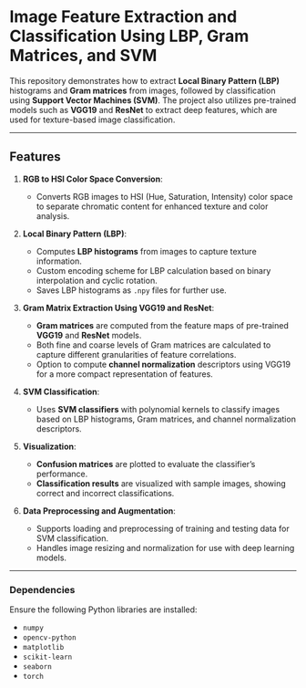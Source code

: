 # **Image Feature Extraction and Classification Using LBP, Gram Matrices, and SVM**

This repository demonstrates how to extract **Local Binary Pattern (LBP)** histograms and **Gram matrices** from images, followed by classification using **Support Vector Machines (SVM)**. The project also utilizes pre-trained models such as **VGG19** and **ResNet** to extract deep features, which are used for texture-based image classification. 

---

## **Features**

1. **RGB to HSI Color Space Conversion**:
   - Converts RGB images to HSI (Hue, Saturation, Intensity) color space to separate chromatic content for enhanced texture and color analysis.

2. **Local Binary Pattern (LBP)**:
   - Computes **LBP histograms** from images to capture texture information.
   - Custom encoding scheme for LBP calculation based on binary interpolation and cyclic rotation.
   - Saves LBP histograms as `.npy` files for further use.

3. **Gram Matrix Extraction Using VGG19 and ResNet**:
   - **Gram matrices** are computed from the feature maps of pre-trained **VGG19** and **ResNet** models.
   - Both fine and coarse levels of Gram matrices are calculated to capture different granularities of feature correlations.
   - Option to compute **channel normalization** descriptors using VGG19 for a more compact representation of features.

4. **SVM Classification**:
   - Uses **SVM classifiers** with polynomial kernels to classify images based on LBP histograms, Gram matrices, and channel normalization descriptors.
   
5. **Visualization**:
   - **Confusion matrices** are plotted to evaluate the classifier’s performance.
   - **Classification results** are visualized with sample images, showing correct and incorrect classifications.

6. **Data Preprocessing and Augmentation**:
   - Supports loading and preprocessing of training and testing data for SVM classification.
   - Handles image resizing and normalization for use with deep learning models.


---


### **Dependencies**
Ensure the following Python libraries are installed:
- `numpy`
- `opencv-python`
- `matplotlib`
- `scikit-learn`
- `seaborn`
- `torch`

